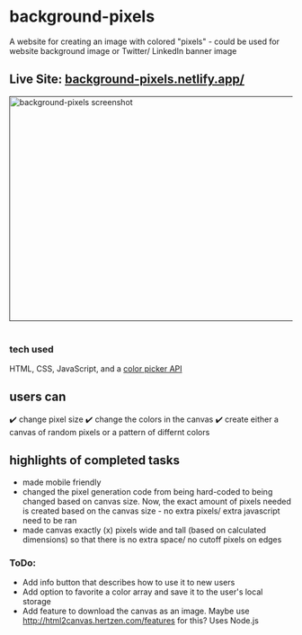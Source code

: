 # background-pixels
A website for creating an image with colored "pixels" - could be used for website background image or Twitter/ LinkedIn banner image
## Live Site: <a href="https://background-pixels.netlify.app/" target="_blank">__background-pixels.netlify.app/__</a>

  <section align="left">
<a href="" target="_blank" rel="noreferrer">
<img src="https://i.ibb.co/g3qjF2b/background-pixels.png" alt="background-pixels screenshot" width="620" height="400"/>
</a>
</section>
  <br>

### tech used
HTML, CSS, JavaScript, and a <a href="https://iro.js.org/" target="_blank">color picker API</a> 

## users can
✔️ change pixel size
✔️ change the colors in the canvas
✔️ create either a canvas of random pixels or a pattern of differnt colors

## highlights of completed tasks
* made mobile friendly
* changed the pixel generation code from being hard-coded to being changed based on canvas size. Now, the exact amount of pixels needed is created based on the canvas size - no extra pixels/ extra javascript need to be ran
* made canvas exactly (x) pixels wide and tall (based on calculated dimensions) so that there is no extra space/ no cutoff pixels on edges
### ToDo:
* Add info button that describes how to use it to new users
* Add option to favorite a color array and save it to the user's local storage
* Add feature to download the canvas as an image. Maybe use http://html2canvas.hertzen.com/features for this? Uses Node.js
